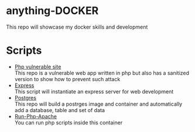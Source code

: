 # anything-DOCKER
This repo will showcase my docker skills and development

# Scripts
- [Php vulnerable site](https://github.com/p-cap/Php-Apache-Reflective-XSS.git)   
  This repo is a vulnerable web app written in php but also has a sanitized version to show how to prevent such attack
- [Express](https://github.com/p-cap/express-docker.git)    
  This script will instantiate an express server for web development
- [Postgres](https://github.com/p-cap/postgres-docker)  
  This repo will build a postrges image and container and automatically add a database, table and set of data
- [Run-Php-Apache](https://github.com/p-cap/docker-apache-php-login-form.git)   
  You can run php scripts inside this container
